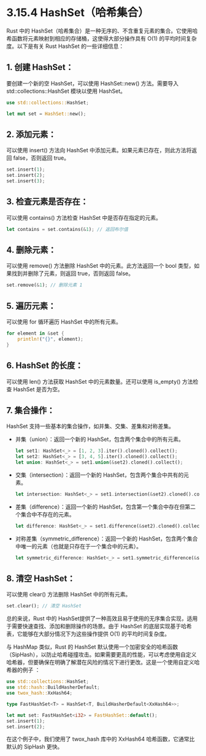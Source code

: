 # 3.15.4 HashSet（哈希集合）

Rust 中的 HashSet（哈希集合）是一种无序的、不含重复元素的集合。它使用哈希函数将元素映射到相应的存储桶，这使得大部分操作具有 O(1) 的平均时间复杂度。以下是有关 Rust HashSet 的一些详细信息：

## 1. 创建 HashSet：

要创建一个新的空 HashSet，可以使用 HashSet::new() 方法。需要导入 std::collections::HashSet 模块以使用 HashSet。
```rust
use std::collections::HashSet;

let mut set = HashSet::new();
```

## 2. 添加元素：

可以使用 insert() 方法向 HashSet 中添加元素。如果元素已存在，则此方法将返回 false，否则返回 true。

```rust
set.insert(1);
set.insert(2);
set.insert(3);
```

## 3. 检查元素是否存在：

可以使用 contains() 方法检查 HashSet 中是否存在指定的元素。
```rust
let contains = set.contains(&1); // 返回布尔值
```

## 4. 删除元素：

可以使用 remove() 方法删除 HashSet 中的元素。此方法返回一个 bool 类型，如果找到并删除了元素，则返回 true，否则返回 false。
```rust
set.remove(&1); // 删除元素 1
```

## 5. 遍历元素：

可以使用 for 循环遍历 HashSet 中的所有元素。
```rust
for element in &set {
    println!("{}", element);
}
```

## 6. HashSet 的长度：

可以使用 len() 方法获取 HashSet 中的元素数量。还可以使用 is_empty() 方法检查 HashSet 是否为空。

## 7. 集合操作：

HashSet 支持一些基本的集合操作，如并集、交集、差集和对称差集。

- 并集（union）：返回一个新的 HashSet，包含两个集合中的所有元素。

    ```rust
    let set1: HashSet<_> = [1, 2, 3].iter().cloned().collect();
    let set2: HashSet<_> = [3, 4, 5].iter().cloned().collect();
    let union: HashSet<_> = set1.union(&set2).cloned().collect();
    ```

- 交集（intersection）：返回一个新的 HashSet，包含两个集合中共有的元素。

    ```rust
    let intersection: HashSet<_> = set1.intersection(&set2).cloned().collect();
    ```

- 差集（difference）：返回一个新的 HashSet，包含第一个集合中存在但第二个集合中不存在的元素。
    ```rust
    let difference: HashSet<_> = set1.difference(&set2).cloned().collect();
    ```
- 对称差集（symmetric_difference）：返回一个新的 HashSet，包含两个集合中唯一的元素（也就是只存在于一个集合中的元素）。
    ```rust
    let symmetric_difference: HashSet<_> = set1.symmetric_difference(&set2).cloned().collect();
    ```

## 8. 清空 HashSet：

可以使用 clear() 方法删除 HashSet 中的所有元素。

```rust
set.clear(); // 清空 HashSet
```

  总的来说，Rust 中的 HashSet提供了一种高效且易于使用的无序集合实现，适用于需要快速查找、添加和删除操作的场景。由于 HashSet 的底层实现基于哈希表，它能够在大部分情况下为这些操作提供 O(1) 的平均时间复杂度。

  与 HashMap 类似，Rust 的 HashSet 默认使用一个加密安全的哈希函数（SipHash），以防止哈希碰撞攻击。如果需要更高的性能，可以考虑使用自定义哈希器，但要确保在明确了解潜在风险的情况下进行更改。这是一个使用自定义哈希器的例子
  ：

```rust
use std::collections::HashSet;
use std::hash::BuildHasherDefault;
use twox_hash::XxHash64;

type FastHashSet<T> = HashSet<T, BuildHasherDefault<XxHash64>>;

let mut set: FastHashSet<i32> = FastHashSet::default();
set.insert(1);
set.insert(2);
```

在这个例子中，我们使用了 twox_hash 库中的 XxHash64 哈希函数，它通常比默认的 SipHash 更快。
